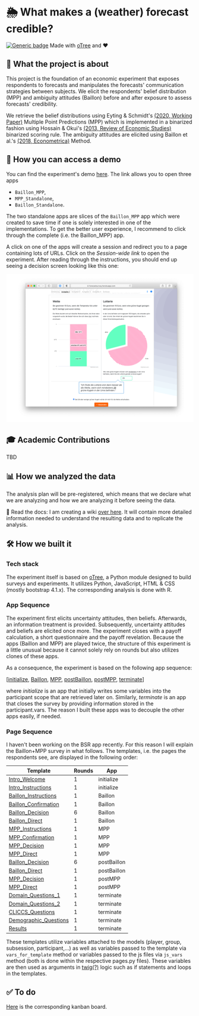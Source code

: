 # 🌦 What makes a (weather) forecast credible?
[![Generic badge](https://img.shields.io/badge/Status:-WIP-yellow.svg)](https://shields.io/)
Made with [oTree](https://www.sciencedirect.com/science/article/pii/S2214635016000101) and ❤️

## 🧐 What the project is about
This project is the foundation of an economic experiment that exposes respondents to forecasts and manipulates the 
forecasts' communication strategies between subjects. We elicit the respondents' belief distribution (MPP) and 
ambiguity attitudes (Baillon) before and after exposure to assess forecasts' credibility.

We retrieve the belief distributions using Eyting & Schmidt's 
[(2020, Working Paper)](https://download.uni-mainz.de/RePEc/pdf/Discussion_Paper_1818.pdf)
Multiple Point Predictions (MPP) which is implemented in a binarized fashion using Hossain & Okui's 
[(2013, Review of Economic Studies)](https://www.jstor.org/stable/43551453) 
binarized scoring rule. The ambiguity attitudes are elicited using Baillon et al.'s [(2018, Econometrica)]( https://doi.org/10.3982/ECTA14370) 
Method. 


## 🚏 How you can access a demo
You can find the experiment's demo [here](https://forecastsurvey.herokuapp.com/demo/). The link allows you to open 
three apps
- `Baillon_MPP`,
- `MPP_Standalone`,
- `Baillon_Standalone`.

The two standalone apps are slices of the `Baillon_MPP` app which were created to save time if one is solely interested in one
of the implementations. To get the better user experience, I recommend to click through the complete (i.e. the 
Baillon_MPP) app.

A click on one of the apps will create a session and redirect you to a page containing lots of URLs. Click on the
_Session-wide link_ to open the experiment. After reading through the instructions, you should end up seeing a decision 
screen looking like this one:

[![](figures/Baillon_Decision_Screen.png)](https://forecastsurvey.herokuapp.com/demo/)

## 🎓 Academic Contributions
TBD

## 📊 How we analyzed the data 
The analysis plan will be pre-registered, which means that we declare what we are analyzing and how we are analyzing it 
before seeing the data.

📖 Read the docs: 
I am creating a wiki [over here](https://github.com/Howquez/forecast-uncertainty/wiki). It will contain more detailed 
information needed to understand the resulting data and to replicate the analysis.

## 🛠 How we built it

### Tech stack
The experiment itself is based on [oTree](https://www.sciencedirect.com/science/article/pii/S2214635016000101), 
a Python module designed to build surveys and experiments. It utilizes 
Python, JavaScript, HTML & CSS (mostly bootstrap 4.1.x). The corresponding analysis is done with R.

### App Sequence
The experiment first elicits uncertainty attitudes, then beliefs. Afterwards, an information treatment is 
provided. Subsequently, uncertainty attitudes and beliefs are elicited once more. The experiment closes with
a payoff calculation, a short questionnaire and  the payoff revelation. Because the apps (Baillon and MPP) are played 
twice, the structure of this experiment is a little unusual because it cannot solely rely on rounds but also utilizes 
clones of these apps.

As a consequence, the experiment is based on the following app sequence: 

[[initialize](initialize), [Baillon](Baillon), [MPP](MPP), [postBaillon](postBaillon), [postMPP](postMPP), 
[terminate](terminate)]

where _initialize_ is an app that initially writes some variables into the participant scope that are 
retrieved later on. Similarly, _terminate_ is an app that closes the survey by providing information stored
in the participant.vars. The reason I built these apps was to decouple the other apps easily, if needed.

### Page Sequence 
I haven't been working on the BSR app recently. For this reason I will explain the Baillon+MPP survey in what follows.
The templates, i.e. the pages the respondents see, are displayed in the following order:

| Template                                                                                | Rounds | App         |
|-----------------------------------------------------------------------------------------|--------|-------------|
| [Intro_Welcome](oTree/initialize/templates/initialize/Intro_Welcome.html)               | 1      | initialize  |
| [Intro_Instructions](oTree/initialize/templates/initialize/Intro_Instructions.html)     | 1      | initialize  |
| [Baillon_Instructions](oTree/Baillon/templates/Baillon/Baillon_Instructions.html)       | 1      | Baillon     |
| [Baillon_Confirmation](oTree/Baillon/templates/Baillon/Baillon_Confirmation.html)       | 1      | Baillon     |
| [Baillon_Decision](oTree/Baillon/templates/Baillon/Baillon_Decision.html)               | 6      | Baillon     |
| [Baillon_Direct](oTree/Baillon/templates/Baillon/Baillon_Direct.html)                   | 1      | Baillon     |
| [MPP_Instructions](oTree/MPP/templates/MPP/MPP_Instructions.html)                       | 1      | MPP         |
| [MPP_Confirmation](oTree/MPP/templates/MPP/MPP_Confirmation.html)                       | 1      | MPP         |
| [MPP_Decision](oTree/MPP/templates/MPP/MPP_Decision.html)                               | 1      | MPP         |
| [MPP_Direct](oTree/MPP/templates/MPP/MPP_Direct.html)                                   | 1      | MPP         |
| [Baillon_Decision](oTree/Baillon/templates/Baillon/Baillon_Decision.html)               | 6      | postBaillon |
| [Baillon_Direct](oTree/Baillon/templates/Baillon/Baillon_Direct.html)                   | 1      | postBaillon |
| [MPP_Decision](oTree/MPP/templates/MPP/MPP_Decision.html)                               | 1      | postMPP     |
| [MPP_Direct](oTree/MPP/templates/MPP/MPP_Direct.html)                                   | 1      | postMPP     |
| [Domain_Questions_1](oTree/terminate/templates/terminate/Domain_Questions_1.html)       | 1      | terminate   |
| [Domain_Questions_2](oTree/terminate/templates/terminate/Domain_Questions_2.html)       | 1      | terminate   |
| [CLICCS_Questions](oTree/terminate/templates/terminate/CLICCS_Questions.html)           | 1      | terminate   |
| [Demographic_Questions](oTree/terminate/templates/terminate/Demographic_Questions.html) | 1      | terminate   |
| [Results](oTree/terminate/templates/terminate/Results.html)                             | 1      | terminate   |

These templates utilize variables attached to the models (player, group, subsession, participant,...) as well as
variables passed to the template via `vars_for_template` method or variables passed to the js files via `js_vars` method
(both is done within the respective pages.py files). These variables are then used as arguments in 
[twig(?)](https://twig.symfony.com/doc/2.x/intro.html) logic such as if statements and loops in the templates.

## ✅ To do
[Here](https://github.com/Howquez/forecast-uncertainty/projects/1) is the corresponding kanban board.



